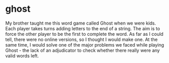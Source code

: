 # ghost
My brother taught me this word game called Ghost when we were kids. Each player takes turns adding letters to the end of a string. The aim is to force the other player to be the first to complete the word. As far as I could tell, there were no online versions, so I thought I would make one. At the same time, I would solve one of the major problems we faced while playing Ghost - the lack of an adjudicator to check whether there really were any valid words left.
